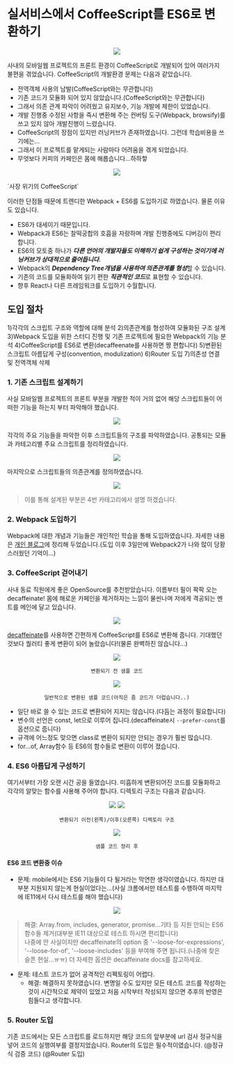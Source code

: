 # 실서비스에서 CoffeeScript를 ES6로 변환하기

<p align="center">
<img src="/images/es6/coffee/coffee.png"/>
</p>

사내의 모바일웹 프로젝트의 프론트 환경이 CoffeeScript로 개발되어 있어 여러가지 불편을 겪었습니다. CoffeeScript의 개발환경 문제는 다음과 같았습니다.
- 전역객체 사용의 남발(CoffeeScript와는 무관합니다)
- 기존 코드가 모듈화 되어 있지 않았습니다.(CoffeeScript와는 무관합니다)
- 그래서 의존 관계 파악이 어려웠고 유지보수, 기능 개발에 제한이 있었습니다.
- 개발 진행중 수정된 사항을 즉시 변환해 주는 컨버팅 도구(Webpack, browsify)를 쓰고 있지 않아 개발진행이 느렸습니다.
- CoffeeScript의 장점이 있지만 러닝커브가 존재하였습니다. 그런데 학습비용을 쓰기에는...
- 그래서 이 프로젝트를 맡게되는 사람마다 어려움을 겪게 되었습니다.
- 무엇보다 커피의 카페인은 몸에 해롭습니다...하하핳
<p align="center">
<img src="/images/es6/coffee/trend.png"/>
</p>
`사장 위기의 CoffeeScript`

이러한 단점들 때문에 트렌디한 Webpack + ES6를 도입하기로 하였습니다. 물론 이유도 있습니다.
- ES6가 대세이기 때문입니다.
- Webpack과 ES6는 찰떡궁합의 호흡을 자랑하며 개발 진행중에도 디버깅이 편리합니다.
- ES6의 모토중 하나가 ***다른 언어의 개발자들도 이해하기 쉽게 구성하는 것이기에 러닝커브가 상대적으로 줄어듭니다.***
- Webpack의 ***Dependency Tree개념을 사용하여 의존관계를 형성***할 수 있습니다.
- 기존의 코드를 모듈화하여 읽기 편한 ***직관적인 코드***로 표현할 수 있습니다.
- 향후 React나 다른 프레임워크를 도입하기 수월합니다.

## 도입 절차
1)각각의 스크립트 구조와 역할에 대해 분석
2)의존관계를 형성하여 모듈화된 구조 설계
3)Webpack 도입을 위한 스터디 진행 및 기존 프로젝트에 필요한 Webpack의 기능 분석
4)CoffeeScript를 ES6로 변환(decaffeenate를 사용하면 짱 편합니다)
5)변환된 스크립트 아름답게 구성(convention, modulization)
6)Router 도입
7)의존성 연결 및 전역객체 삭제

### 1. 기존 스크립트 설계하기
사실 모바일웹 프로젝트의 프론트 부분을 개발한 적이 거의 없어 해당 스크립트들이 어떠한 기능을 하는지 부터 파악해야 했습니다.
 
<p align="center">
<img src="/images/es6/coffee/explain-feature.png"/>
</p>

각각의 주요 기능들을 파악한 이후 스크립트들의 구조를 파악하였습니다. 공통되는 모듈과 카테고리별 주요 스크립트를 정리하였습니다. 

<p align="center">
<img src="/images/es6/coffee/neo-structure.png"/>
</p>
 
마지막으로 스크립트들의 의존관계를 정의하였습니다.

<p align="center">
<img src="/images/es6/coffee/neo-dependency.png"/>
</p>

> 이를 통해 설계된 부분은 4번 카테고리에서 셜명 하겠습니다.

### 2. Webpack 도입하기
Webpack에 대한 개념과 기능들은 개인적인 학습을 통해 도입하였습니다. 자세한 내용은 [개인 블로그](http://haviyj.tistory.com/17)에 정리해 두었습니다.(도입 이후 3일만에 Webpack2가 나와 많이 당황스러웠던 기억이...)

### 3. CoffeeScript 걷어내기
사내 동료 직원에게 좋은 OpenSource를 추천받았습니다. 이름부터 필이 팍팍 오는 decaffeinate! 몸에 해로운 카페인을 제거하자는 느낌이 물씬나며 저에게 격공되는 멘트를 메인에 달고 있습니다.

<p align="center">
<img src="/images/es6/coffee/decaffeinate-comment.png"/>
</p>

[decaffeinate](https://www.npmjs.com/package/decaffeinate)를 사용하면 간편하게 CoffeeScript를 ES6로 변환해 줍니다. 기대했던 것보다 퀄러티 좋게 변환이 되어 놀랐습니다!(물론 완벽하진 않습니다...)

<p align="center">
<img src="/images/es6/coffee/before-code.png"/>
</p>
<p align="center">
<code>변환되기 전 샘플 코드</code>
</p>

<p align="center">
<img src="/images/es6/coffee/sample-code.png"/>
</p>
<p align="center">
<code>일반적으로 변환된 샘플 코드(아직은 좀 코드가 더럽습니다..)</code>
</p>

- 일단 바로 쓸 수 있는 코드로 변환되어 지지는 않습니다.(다듬는 과정이 필요합니다)
- 변수의 선언은 const, let으로 이루어 집니다.(decaffeinate시 `--prefer-const`를 옵션으로 줍니다)
- 규격에 어느정도 맞으면 class로 변환이 되지만 안되는 경우가 훨씬 많습니다.
- for...of, Array함수 등 ES6의 함수들로 변환이 이루어 졌습니다.

### 4. ES6 아름답게 구성하기
여기서부터 가장 오랜 시간 공을 들였습니다. 미흡하게 변환되어진 코드를 모듈화하고 각각의 알맞는 함수를 사용해 주어야 합니다. 디렉토리 구조는 다음과 같습니다.

<p align="center">
<img src="/images/es6/coffee/before-directory.png"/>
<img src="/images/es6/coffee/after-directory.png"/>
</p>
<p align="center">
<code>변환되기 이전(왼쪽)/이후(오른쪽) 디렉토리 구조</code>
</p>

<p align="center">
<img src="/images/es6/coffee/code1.png"/>
</p>
<p align="center">
<code>샘플 코드 정리 후</code>
</p>

#### ES6 코드 변환중 이슈
- 문제: mobile에서는 ES6 기능들이 다 될거라는 막연한 생각이였습니다. 하지만 대부분 지원되지 않는게 현실이었다는...(사실 크롬에서만 테스트를 수행하여 마지막에 IE11에서 다시 테스트를 해야 했습니다)

<p align="center">
<img src="/images/es6/coffee/mobile-es6.png"/>
</p>

>해결: Array.from, includes, generator, promise...기타 등 지원 안되는 ES6 함수들 제거(대부분 IE11 대상으로 테스트 하시면 편리합니다)<br>
나중에 안 사실이지만 decaffeinate의 option 중 '--loose-for-expressions', '--loose-for-of', '--loose-includes' 등을 부여해 주면 됩니다.(나중에 찾은 슬픈 현실...ㅠㅠ) 더 자세한 옵션은 decaffeinate docs를 참고하세요.

- 문제: 테스트 코드가 없어 공격적인 리펙토링이 어렵다.
	- 해결: 해결하지 못하였습니다. 변명일 수도 있지만 모든 테스트 코드를 작성하는 것이 시간적으로 제약이 있었고 처음 시작부터 작성되지 않으면 추후의 반영은 힘들다고 생각합니다.

### 5. Router 도입
기존 코드에서는 모든 스크립트를 로드하지만 해당 코드의 앞부분에 url 검사 정규식을 넣어 코드의 실행여부를 결정지었습니다. Router의 도입은 필수적이였습니다.
(@정규식 검증 코드)
(@Router 도입)